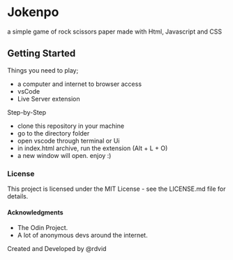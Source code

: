 # Jokenpo

a simple game of rock scissors paper made with Html, Javascript and CSS


## Getting Started

Things you need to play;

- a computer and internet to browser access
- vsCode
- Live Server extension

Step-by-Step

- clone this repository in your machine
- go to the directory folder
- open vscode through terminal or Ui
- in index.html archive, run the extension (Alt + L + O)
- a new window will open. enjoy :)

### License
This project is licensed under the MIT License - see the LICENSE.md file for details.

#### Acknowledgments
- The Odin Project.
- A lot of anonymous devs around the internet.


Created and Developed by @rdvid